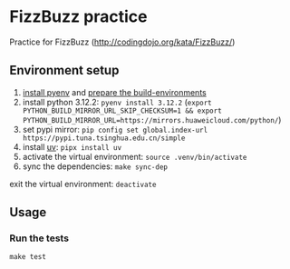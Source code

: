 # FizzBuzz practice

Practice for FizzBuzz (http://codingdojo.org/kata/FizzBuzz/)

## Environment setup

1. [install pyenv](https://github.com/pyenv/pyenv#installation) and [prepare the build-environments](https://github.com/pyenv/pyenv/wiki#suggested-build-environment)
2. install python 3.12.2: `pyenv install 3.12.2` (`export PYTHON_BUILD_MIRROR_URL_SKIP_CHECKSUM=1 && export PYTHON_BUILD_MIRROR_URL=https://mirrors.huaweicloud.com/python/`)
3. set pypi mirror: `pip config set global.index-url https://pypi.tuna.tsinghua.edu.cn/simple`
4. install [uv](https://github.com/astral-sh/uv): `pipx install uv`
5. activate the virtual environment: `source .venv/bin/activate`
6. sync the dependencies: `make sync-dep`

exit the virtual environment: `deactivate`

## Usage

### Run the tests

`make test`
